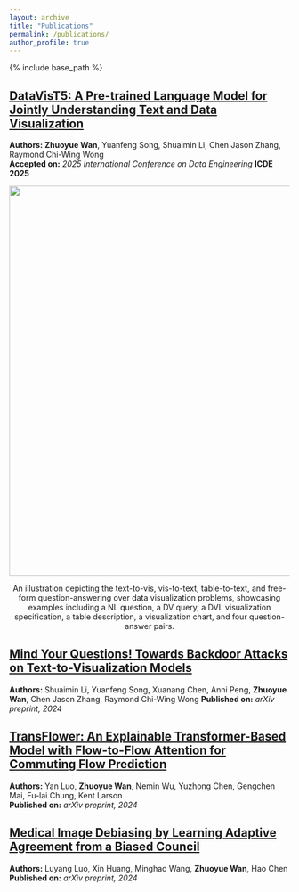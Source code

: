 ```yaml
---
layout: archive
title: "Publications"
permalink: /publications/
author_profile: true
---
```


{% include base_path %}

## [DataVisT5: A Pre-trained Language Model for Jointly Understanding Text and Data Visualization](https://arxiv.org/abs/2408.07401)

**Authors:** **Zhuoyue Wan**, Yuanfeng Song, Shuaimin Li, Chen Jason Zhang, Raymond Chi-Wing Wong  
**Accepted on:** *2025 International Conference on Data Engineering* **ICDE 2025**

<p float="left" align="center">
<img src="{{ site.url }}/images/DVT5.png" width="700" /> 
<figcaption align="center">
An illustration depicting the text-to-vis, vis-to-text, table-to-text, and free-form question-answering over data visualization problems, showcasing examples including a NL question, a DV query, a DVL visualization specification, a table description, a visualization chart, and four question-answer pairs.
</figcaption>
</p>

## [Mind Your Questions! Towards Backdoor Attacks on Text-to-Visualization Models](https://arxiv.org/abs/2410.06782)

**Authors:** Shuaimin Li, Yuanfeng Song, Xuanang Chen, Anni Peng, **Zhuoyue Wan**, Chen Jason Zhang, Raymond Chi-Wing Wong
**Published on:** *arXiv preprint, 2024*


## [TransFlower: An Explainable Transformer-Based Model with Flow-to-Flow Attention for Commuting Flow Prediction](https://arxiv.org/abs/2402.15398)

**Authors:** Yan Luo, **Zhuoyue Wan**, Nemin Wu, Yuzhong Chen, Gengchen Mai, Fu-lai Chung, Kent Larson  
**Published on:** *arXiv preprint, 2024*


## [Medical Image Debiasing by Learning Adaptive Agreement from a Biased Council](https://arxiv.org/abs/2401.11713)

**Authors:** Luyang Luo, Xin Huang, Minghao Wang, **Zhuoyue Wan**, Hao Chen  
**Published on:** *arXiv preprint, 2024*